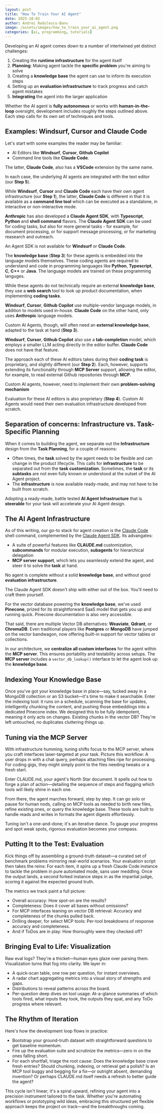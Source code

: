 ```yaml
---
layout: post
title: "How To Train Your AI Agent"
date: 2025-10-02
author: Andrei Radulescu-Banu
image: /assets/images/how_to_train_your_ai_agent.png
categories: [ai, programming, tutorials]
---
```


Developing an AI agent comes down to a number of intertwined yet distinct challenges:
1. Creating the __runtime infrastructure__ for the agent itself
2. __Planning__: Making agent tackle the __specific problem__ you're aiming to solve
3. Creating a __knowledge base__ the agent can use to inform its execution steps
4. Setting up an __evaluation infrastructure__ to track progress and catch agent mistakes
5. __Integrating__ the agent into the larger application

Whether the AI agent is __fully autonomous__ or works with __human-in-the-loop__ oversight, development includes roughly the steps outlined above. Each step calls for its own set of techniques and tools.

## Examples: Windsurf, Cursor and Claude Code

Let's start with some examples the reader may be familiar: 
* AI Editors like __Windsurf__, __Cursor__, __Github Copilot__
* Command line tools like __Claude Code__. 

The latter, __Claude Code__, also has a __VSCode__ extension by the same name.

In each case, the underlying AI agents are integrated with the text editor (our __Step 5__). 

While __Windsurf__, __Cursor__ and __Claude Code__ each have their own agent infrastructure (our __Step 1__), the latter, __Claude Code__ is different in that it is available as a __command line tool__ which can be executed as a standalone, in interactive or non-interactive mode. 

__Anthropic__ has also developed a __Claude Agent SDK__, with __Typescript__, __Python__ and __shell command__ flavors. The __Claude Agent SDK__ can be used for coding tasks, but also for more general tasks - for example, for document processing, or for support message processing, or for marketing reasearch and outreach.

An Agent SDK is not available for __Windsurf__ or __Claude Code__.

The __knowledge base__ (__Step 3__) for these agents is embedded into the language models themselves. These coding agents are required to understand and code in programming languages like __Python__, __Typescript__, __C__, __C++__ or __Java__. The language models are trained on these programming languges. 

While these agents do not technically require an external __knowledge base__, they use a __web search__ tool to look up product documentation, when implementing __coding tasks__.

 __Windsurf__, __Cursor__, __Github Copilot__ use multiple-vendor language models, in addition to models used in-house. __Claude Code__ on the other hand, only uses __Anthropic__ language models.

Custom AI Agents, though, will often need an __external knowledge base__, adapted to the task at hand (__Step 3__).

__Windsurf__, __Cursor__, __Github Copilot__ also use a __tab-completion__ model, which employs a smaller LLM acting directly in the editor buffer. __Claude Code__ does not have that feature.

The approach each of these AI editors takes during their __coding task__ is proprietary, and slightly different (our __Step 2__). Each, however, supports extending its functionality through __MCP Server__ support, allowing the editor, for example, to read external Github repositories through __MCP__.

Custom AI agents, however, need to implement their own __problem-solving mechanism__

Evaluation for these AI editors is also proprietary (__Step 4__). Custom AI Agents would need their own evaluation infrastructure developed from scratch.

## Separation of concerns: Infrastructure vs. Task-Specific Planning

When it comes to building the agent, we separate out the __Infrastructure__ design from the __Task Planning__, for a couple of reasons:
- Often times, the __task__ solved by the agent needs to be flexible and can change in the product lifecycle. This calls for __infrastructure__ to be separated out from the __task customization__. Sometimes, the __task__ or its __subtasks__ are not even fully known or understood at the outset of the AI Agent project.
- The __infrastructure__ is now available ready-made, and may not have to be built from scratch.

Adopting a ready-made, battle tested __AI Agent Infrastructure__ that is __steerable__ for your task will accelerate your AI Agent design.

## The AI Agent Infrastructure

As of this writing, our go-to stack for agent creation is the [Claude Code](https://docs.claude.com/en/docs/claude-code/overview) shell command, complemented by the [Claude Agent SDK](https://www.anthropic.com/engineering/building-agents-with-the-claude-agent-sdk). Its advangates:
- A suite of powerful features like __CLAUDE.md__ customization, __subcommands__ for modular execution, __subagents__ for hierarchical delegation
- __MCP server support__, which lets you seamlessly extend the agent, and steer it to solve the __task__ at hand.

No agent is complete without a solid __knowledge base__, and without good __evaluation infrastructure__.

The Claude Agent SDK doesn't ship with either out of the box. You'll need to craft them yourself. 

For the vector database powering the __knowledge base__, we've used __Pinecone__, prized for its straightforward SaaS model that gets you up and running quick. Pinecone documentation is also very accessible.

That said, there are multiple Vector DB alternatives: __Weaviate__, __Qdrant__, or __ChromaDB__. Even traditional players like __Postgres__ or __MongoDB__ have jumped on the vector bandwagon, now offering built-in support for vector tables or collections.

In our architecture, we __centralize all custom interfaces__ for the agent within the __MCP server__. This ensures portability and testability across setups. The __MCP server__ includes a `vector_db_lookup()` interface to let the agent look up the __knowledge base__.

## Indexing Your Knowledge Base

Once you've got your knowledge base in place—say, tucked away in a MongoDB collection or an S3 bucket—it's time to make it searchable. Enter the indexing tool: it runs on a schedule, scanning the base for updates, intelligently chunking the content, and pushing those embeddings into a dedicated Pinecone index. We designed this to be fully idempotent, meaning it only acts on changes. Existing chunks in the vector DB? They're left untouched, no duplicates cluttering things up.

## Tuning via the MCP Server

With infrastructure humming, tuning shifts focus to the MCP server, where you craft interfaces laser-targeted at your task. Picture this workflow: A user drops in with a chat query, perhaps attaching files ripe for processing. For coding gigs, they might simply point to the files needing tweaks or a fresh start.

Enter CLAUDE.md, your agent's North Star document. It spells out how to forge a plan of action—detailing the sequence of steps and flagging which tools will likely shine in each one.

From there, the agent marches forward, step by step. It can go solo or pause for human nods, calling on MCP tools as needed to birth new files, refine existing ones, or query the knowledge base. These tools are built to handle reads and writes in formats the agent digests effortlessly.

Tuning isn't a one-and-done; it's an iterative dance. To gauge your progress and spot weak spots, rigorous evaluation becomes your compass.

## Putting It to the Test: Evaluation

Kick things off by assembling a ground-truth dataset—a curated set of benchmark problems mirroring real-world scenarios. Your evaluation script then takes the reins: For each item, it spins up a fresh Claude Code instance to tackle the problem in pure automated mode, sans user meddling. Once the output lands, a second forked instance steps in as the impartial judge, scoring it against the expected ground truth.

The metrics we track paint a full picture:
- Overall accuracy: How spot-on are the results?
- Completeness: Does it cover all bases without omissions?
- For MCP interfaces leaning on vector DB retrieval: Accuracy and completeness of the chunks pulled back.
- Drilling deeper, for select MCP tools: Per-tool breakdowns of response accuracy and completeness.
- And if ToDos are in play: How thoroughly were they checked off?

## Bringing Eval to Life: Visualization

Raw eval logs? They're a thicket—human eyes glaze over parsing them. Visualization turns that fog into clarity. We layer in:
- A quick-scan table, one row per question, for instant overviews.
- A radar chart aggregating metrics into a visual story of strengths and gaps.
- Distributions to reveal patterns across the board.
- Per-question deep dives on tool usage: At-a-glance summaries of which tools fired, what inputs they took, the outputs they spat, and any ToDo progress where relevant.

## The Rhythm of Iteration

Here's how the development loop flows in practice:
- Bootstrap your ground-truth dataset with straightforward questions to get baseline momentum.
- Fire up the evaluation suite and scrutinize the metrics—zero in on the ones falling short.
- For each shortfall, triage the root cause: Does the knowledge base crave fresh entries? Should chunking, indexing, or retrieval get a polish? Is an MCP tool buggy and begging for a fix—or outright absent, demanding invention? Or perhaps CLAUDE.md itself needs a refresh to better guide the agent?

This cycle isn't linear; it's a spiral upward, refining your agent into a precision instrument tailored to the task. Whether you're automating workflows or prototyping wild ideas, embracing this structured yet flexible approach keeps the project on track—and the breakthroughs coming.